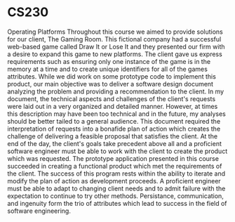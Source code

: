 # CS230
Operating Platforms
  Throughout this course we aimed to provide solutions for our client, The Gaming Room. This fictional company had a successful web-based game called Draw It or Lose It and they presented our firm with a desire to expand this game to new platforms. The client gave us express requirements such as ensuring only one instance of the game is in the memory at a time and to create unique identifiers for all of the games attributes. While we did work on some prototype code to implement this product, our main objective was to deliver a software design document analyzing the problem and providing a recommendation to the client. In my document, the technical aspects and challenges of the client's requests were laid out in a very organized and detailed manner. However, at times this description may have been too technical and in the future, my analyses should be better tailed to a general audience. This document required the interpretation of requests into a bonafide plan of action which creates the challenge of delivering a feasible proposal that satisfies the client. At the end of the day, the client's goals take precedent above all and a proficient software engineer must be able to work with the client to create the product which was requested. The prototype application presented in this course succeeded in creating a functional product which met the requirements of the client. The success of this program rests within the ability to iterate and modify the plan of action as development proceeds. A proficient engineer must be able to adapt to changing client needs and to admit failure with the expectation to continue to try other methods. Persistance, communication, and ingenuity form the trio of attributes which lead to success in the field of software engineering.
